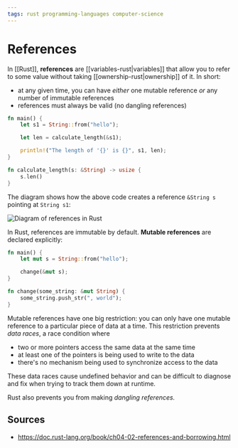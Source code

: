 ```yaml
---
tags: rust programming-languages computer-science
---
```


# References

In [[Rust]], **references** are [[variables-rust|variables]] that allow you to refer to some value without taking [[ownership-rust|ownership]] of it. In short:

- at any given time, you can have _either_ one mutable reference _or_ any number of immutable references
- references must always be valid (no dangling references)

```rust
fn main() {
    let s1 = String::from("hello");

    let len = calculate_length(&s1);

    println!("The length of '{}' is {}", s1, len);
}

fn calculate_length(s: &String) -> usize {
    s.len()
}
```

The diagram shows how the above code creates a reference `&String s` pointing at `String s1`:

![Diagram of references in Rust](../attachments/rust-references-diagram.png)

In Rust, references are immutable by default. **Mutable references** are declared explicitly:

```rust
fn main() {
    let mut s = String::from("hello");

    change(&mut s);
}

fn change(some_string: &mut String) {
    some_string.push_str(", world");
}
```

Mutable references have one big restriction: you can only have one mutable reference to a particular piece of data at a time. This restriction prevents _data races_, a race condition where

- two or more pointers access the same data at the same time
- at least one of the pointers is being used to write to the data
- there's no mechanism being used to synchronize access to the data

These data races cause undefined behavior and can be difficult to diagnose and fix when trying to track them down at runtime.

Rust also prevents you from making _dangling references._

## Sources

- <https://doc.rust-lang.org/book/ch04-02-references-and-borrowing.html>
